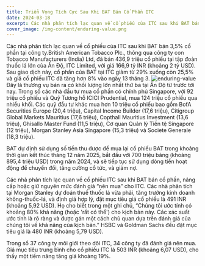 ```yaml
---
title: Triển Vọng Tích Cực Sau Khi BAT Bán Cổ Phần ITC
date: 2024-03-18
excerpt: Các nhà phân tích lạc quan về cổ phiếu của ITC sau khi BAT bán 3,5% cổ phần tại công ty. British American Tobacco Plc., thông qua công ty con Tobacco Manufacturers (India) Ltd, đã bán 436,9 triệu cổ phiếu tại tập đoàn thuốc lá lớn của Ấn Độ, ITC Limited, với giá 166,9 tỷ INR (khoảng 2 tỷ USD).
cover_image: /img-content/enduring-value.png
---
```

Các nhà phân tích lạc quan về cổ phiếu của ITC sau khi BAT bán 3,5% cổ phần tại công ty.British American Tobacco Plc., thông qua công ty con Tobacco Manufacturers (India) Ltd, đã bán 436,9 triệu cổ phiếu tại tập đoàn thuốc lá lớn của Ấn Độ, ITC Limited, với giá 166,9 tỷ INR (khoảng 2 tỷ USD). Sau giao dịch này, cổ phần của BAT tại ITC giảm từ 29% xuống còn 25,5% và giá cổ phiếu ITC đã tăng hơn 8% vào ngày 13 tháng 3.
![enduring-value](/img-content/enduring-value.png)
Đây là thương vụ bán ra có khối lượng lớn nhất thứ ba tại Ấn Độ từ trước tới nay. Trong số các nhà đầu tư mua cổ phần có chính phủ Singapore, với 92 triệu cổ phiếu và Quỹ Tương hỗ ICICI Prudential, mua 124 triệu cổ phiếu qua nhiều khối. Các quỹ đầu tư khác mua hơn 10 triệu cổ phiếu bao gồm BofA Securities Europe (20,4 triệu), Capital Income Builder (17,6 triệu), Citigroup Global Markets Mauritius (17,6 triệu), Copthall Mauritius Investment (13,6 triệu), Ghisallo Master Fund (11,5 triệu), Cơ quan Quản lý Tiền tệ Singapore (12 triệu), Morgan Stanley Asia Singapore (15,3 triệu) và Societe Generale (18,3 triệu).

BAT dự định sử dụng số tiền thu được để mua lại cổ phiếu BAT trong khoảng thời gian kết thúc tháng 12 năm 2025, bắt đầu với 700 triệu bảng (khoảng 895,4 triệu USD) trong năm 2024, và sẽ tiếp tục sử dụng dòng tiền hoạt động để chuyển đổi, tăng cường cổ tức, và giảm nợ.

Các nhà phân tích lạc quan về cổ phiếu ITC sau khi BAT bán cổ phần, nâng cấp hoặc giữ nguyên mức đánh giá “nên mua” cho ITC. Các nhà phân tích tại Morgan Stanley dự đoán thuế thuốc lá vừa phải, tăng trưởng kinh doanh không-thuốc-lá, và định giá hợp lý, đặt mục tiêu giá cổ phiếu là 491 INR (khoảng 5,92 USD). Họ cho biết trong một ghi chú, “Chúng tôi ước tính có khoảng 80% khả năng (hoặc 'rất có thể') cho kịch bản này. Các xác suất ước tính là rõ ràng và được gán một cách chủ quan dựa trên đánh giá của chúng tôi về khả năng của kịch bản.” HSBC và Goldman Sachs đều đặt mục tiêu giá là 480 INR (khoảng 5,79 USD).

Trong số 37 công ty môi giới theo dõi ITC, 34 công ty đã đánh giá nên mua. Giá mục tiêu trung bình cho cổ phiếu ITC là 503 INR (khoảng 6,07 USD), cho thấy một tiềm năng tăng giá khoảng 19%. 